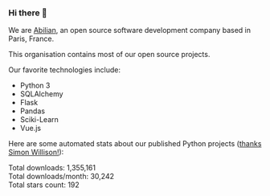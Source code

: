 ### Hi there 👋

We are [Abilian](https://abilian.com/), an open source software development company based in Paris, France.

This organisation contains most of our open source projects.

Our favorite technologies include:

- Python 3
- SQLAlchemy
- Flask
- Pandas
- Sciki-Learn
- Vue.js

Here are some automated stats about our published Python projects
([thanks Simon Willison!][sw-post]):

<!--marker-->
Total downloads: 1,355,161<br>
Total downloads/month: 30,242<br>
Total stars count: 192
<!--end-->

[sw-post]: https://simonwillison.net/2020/Jul/10/self-updating-profile-readme/